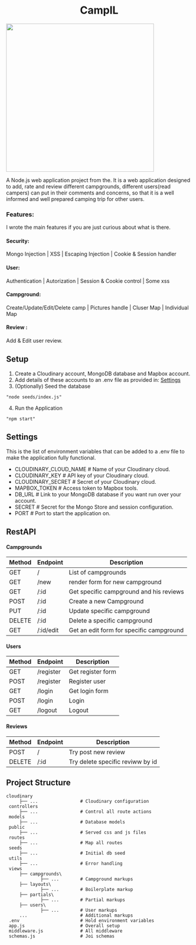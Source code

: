 <p align="center">
<h1 align="center">CampIL</h1>
  <img height="400" width="auto" src=".PNG">
</p>


A Node.js web application project from the. It is a web application designed to add, rate and review different campgrounds, different users(read campers) can put in their comments and concerns, so that it is a well informed and well prepared camping trip for other users. 

### Features: 
I wrote the main features if you are just curious about what is there.

#### Security: 
Mongo Injection | XSS | Escaping Injection | Cookie & Session handler
#### User: 
Authentication | Autorization | Session & Cookie control | Some xss 
#### Campground: 
Create/Update/Edit/Delete camp | Pictures handle | Cluser Map | Individual Map
#### Review : 
Add & Edit user review.


## Setup
1. Create a Cloudinary account, MongoDB database and Mapbox account.
2. Add details of these accounts to an .env file as provided in: [Settings](#Settings)
3. (Optionally) Seed the database

```
"node seeds/index.js"
```
4. Run the Application 
```
"npm start"
```

## Settings

This is the list of environment variables that can be added to a .env file to make the application fully functional.

- CLOUDINARY_CLOUD_NAME # Name of your Cloudinary cloud.
- CLOUDINARY_KEY # API key of your Cloudinary cloud.
- CLOUDINARY_SECRET # Secret of your Cloudinary cloud.
- MAPBOX_TOKEN # Access token to Mapbox tools.
- DB_URL # Link to your MongoDB database if you want run over your account.
- SECRET # Secret for the Mongo Store and session configuration.
- PORT # Port to start the application on.



## RestAPI 
#### Campgrounds

| Method  | Endpoint          | Description                 |
|---------|-------------------|-----------------------------|
| GET     | /                 | List of campgrounds                   |
| GET     | /new   			  | render form for new campground         |
| GET     | /:id   		      | Get specific campground and his reviews   |
| POST    | /:id	  		  | Create a new Campground             | 
| PUT  	  | /:id   			  | Update specific campground     |
| DELETE  | /:id   			  | Delete a specific campground|
| GET     | /:id/edit 	      | Get an edit form for specific campground| 

#### Users

| Method  | Endpoint          | Description                 |
|---------|-------------------|-----------------------------|
| GET     | /register         | Get register form           |
| POST    | /register   	  | Register user               |
| GET     | /login   	      | Get login form              |
| POST    | /login        	  | Login                 |
| GET     | /logout			  | Logout

#### Reviews

| Method  | Endpoint          | Description                 |
|---------|-------------------|-----------------------------|
| POST     | /                | Try post new review         |
| DELETE   | /:id  			  | Try delete specific reviww by id|



## Project Structure

```
cloudinary
     ├── ...                # Cloudinary configuration
 controllers
     ├── ...                # Control all route actions
 models
     ├── ...                # Database models
 public
     ├── ...                # Served css and js files
 routes
     ├── ...                # Map all routes
 seeds
     ├── ...                # Initial db seed
 utils
     ├── ...                # Error handling
 views
     ├── campgrounds\
             ├── ...        # Campground markups
     ├── layouts\
             ├── ...        # Boilerplate markup
     ├── partials\
             ├── ...        # Partial markups
     ├── users\
             ├── ...        # User markups
     ...                    # Additional markups
 .env                       # Hold environment variables
 app.js                     # Overall setup
 middleware.js              # All middleware
 schemas.js                 # Joi schemas
 
 ```
